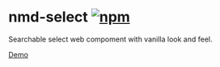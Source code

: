 # nmd-select [![npm](https://img.shields.io/npm/v/nmd-select?style=for-the-badge)](https://www.npmjs.com/package/nmd-select)

Searchable select web compoment with vanilla look and feel.

[Demo](https://no-more-dependencies.github.io/#nmd-select)